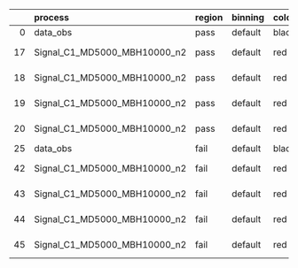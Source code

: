 |    | process                      | region   | binning   | color   | process_type   |   scale | variation   | source_filename                                                       | source_histname    | alias                        | title     |   combine_idx |     lnN |   shapes | syst_type   | direction   | variation_alias   |
|---:|:-----------------------------|:---------|:----------|:--------|:---------------|--------:|:------------|:----------------------------------------------------------------------|:-------------------|:-----------------------------|:----------|--------------:|--------:|---------:|:------------|:------------|:------------------|
|  0 | data_obs                     | pass     | default   | black   | DATA           |       1 | nominal     | ./histograms_for_2DAlphabet_v18//BH_Data.root                         | hpass              | Data                         | Data      |           nan | nan     |      nan | nan         | nan         | nan               |
| 17 | Signal_C1_MD5000_MBH10000_n2 | pass     | default   | red     | SIGNAL         |       1 | lumi        | ./histograms_for_2DAlphabet_v18//BH_Signal_C1_MD5000_MBH10000_n2.root | hpass              | Signal_C1_MD5000_MBH10000_n2 | BH signal |           nan |   1.016 |      nan | lnN         | nan         | nan               |
| 18 | Signal_C1_MD5000_MBH10000_n2 | pass     | default   | red     | SIGNAL         |       1 | SVM         | ./histograms_for_2DAlphabet_v18//BH_Signal_C1_MD5000_MBH10000_n2.root | hpass_SVMsyst_up   | Signal_C1_MD5000_MBH10000_n2 | BH signal |           nan | nan     |        1 | shapes      | Up          | SVMsyst           |
| 19 | Signal_C1_MD5000_MBH10000_n2 | pass     | default   | red     | SIGNAL         |       1 | SVM         | ./histograms_for_2DAlphabet_v18//BH_Signal_C1_MD5000_MBH10000_n2.root | hpass_SVMsyst_down | Signal_C1_MD5000_MBH10000_n2 | BH signal |           nan | nan     |        1 | shapes      | Down        | SVMsyst           |
| 20 | Signal_C1_MD5000_MBH10000_n2 | pass     | default   | red     | SIGNAL         |       1 | nominal     | ./histograms_for_2DAlphabet_v18//BH_Signal_C1_MD5000_MBH10000_n2.root | hpass              | Signal_C1_MD5000_MBH10000_n2 | BH signal |           nan | nan     |      nan | nan         | nan         | nan               |
| 25 | data_obs                     | fail     | default   | black   | DATA           |       1 | nominal     | ./histograms_for_2DAlphabet_v18//BH_Data.root                         | hfail              | Data                         | Data      |           nan | nan     |      nan | nan         | nan         | nan               |
| 42 | Signal_C1_MD5000_MBH10000_n2 | fail     | default   | red     | SIGNAL         |       1 | lumi        | ./histograms_for_2DAlphabet_v18//BH_Signal_C1_MD5000_MBH10000_n2.root | hfail              | Signal_C1_MD5000_MBH10000_n2 | BH signal |           nan |   1.016 |      nan | lnN         | nan         | nan               |
| 43 | Signal_C1_MD5000_MBH10000_n2 | fail     | default   | red     | SIGNAL         |       1 | SVM         | ./histograms_for_2DAlphabet_v18//BH_Signal_C1_MD5000_MBH10000_n2.root | hfail_SVMsyst_up   | Signal_C1_MD5000_MBH10000_n2 | BH signal |           nan | nan     |        1 | shapes      | Up          | SVMsyst           |
| 44 | Signal_C1_MD5000_MBH10000_n2 | fail     | default   | red     | SIGNAL         |       1 | SVM         | ./histograms_for_2DAlphabet_v18//BH_Signal_C1_MD5000_MBH10000_n2.root | hfail_SVMsyst_down | Signal_C1_MD5000_MBH10000_n2 | BH signal |           nan | nan     |        1 | shapes      | Down        | SVMsyst           |
| 45 | Signal_C1_MD5000_MBH10000_n2 | fail     | default   | red     | SIGNAL         |       1 | nominal     | ./histograms_for_2DAlphabet_v18//BH_Signal_C1_MD5000_MBH10000_n2.root | hfail              | Signal_C1_MD5000_MBH10000_n2 | BH signal |           nan | nan     |      nan | nan         | nan         | nan               |